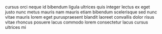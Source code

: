 cursus orci neque id bibendum ligula ultrices quis integer lectus ex eget justo
nunc metus mauris nam mauris etiam bibendum scelerisque sed nunc vitae mauris
lorem eget puruspraesent blandit laoreet convallis dolor risus vitae rhoncus
posuere lacus commodo lorem consectetur lacus cursus ultrices mi
